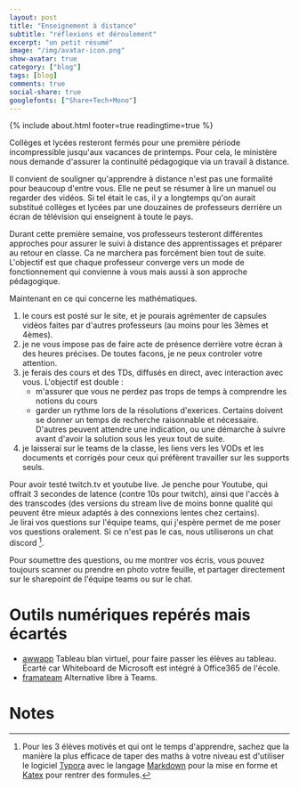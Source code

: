 ```yaml
---
layout: post
title: "Enseignement à distance"
subtitle: "réflexions et déroulement" 
excerpt: "un petit résumé"
image: "/img/avatar-icon.png"
show-avatar: true
category: ["blog"]
tags: [blog]
comments: true
social-share: true
googlefonts: ["Share+Tech+Mono"]
---
```


{% include about.html footer=true readingtime=true %}

Collèges et lycées resteront fermés pour une première période incompressible jusqu'aux vacances de printemps. Pour cela, le ministère nous demande d'assurer la continuité pédagogique via un travail à distance. 

Il convient de souligner qu'apprendre à distance n'est pas une formalité pour beaucoup d'entre vous. Elle ne peut se résumer à lire un manuel ou regarder des vidéos. Si tel était le cas, il y a longtemps qu'on aurait substitué collèges et lycées par une douzaines de professeurs derrière un écran de télévision qui enseignent à toute le pays.

Durant cette première semaine, vos professeurs testeront différentes approches pour assurer le suivi à distance des apprentissages et préparer au retour en classe. Ca ne marchera pas forcément bien tout de suite. L'objectif est que chaque professeur converge vers un mode de fonctionnement qui convienne à vous mais aussi à son approche pédagogique.

Maintenant en ce qui concerne les mathématiques. 
1. le cours est posté sur le site, et je pourais agrémenter de capsules vidéos faites par d'autres professeurs (au moins pour les 3èmes et 4èmes).
1. je ne vous impose pas de faire acte de présence derrière votre écran à des heures précises. De toutes facons, je ne peux controler votre attention.
1. je ferais des cours et des TDs, diffusés en direct, avec interaction avec vous. L'objectif est double :
	- m'assurer que vous ne perdez pas trops de temps à comprendre les notions du cours
	- garder un rythme lors de la résolutions d'exerices. Certains doivent se donner un temps de recherche raisonnable et nécessaire. D'autres peuvent attendre une indication, ou une démarche à suivre avant d'avoir la solution sous les yeux tout de suite.
1. je laisserai sur le teams de la classe, les liens vers les VODs et les documents et corrigés pour ceux qui préfèrent travailler sur les supports seuls. 

Pour avoir testé twitch.tv et youtube live. Je penche pour Youtube, qui offrait 3 secondes de latence (contre 10s pour twitch), ainsi que l'accès à des transcodes (des versions du stream live de moins bonne qualité qui peuvent être mieux adaptés à des connexions lentes chez certains).  
Je lirai vos questions sur l'équipe teams, qui j'espère permet de me poser vos questions oralement. Si ce n'est pas le cas, nous utiliserons un chat discord [^1].

Pour soumettre des questions, ou me montrer vos écris, vous pouvez toujours scanner ou prendre en photo votre feuille, et partager directement sur le sharepoint de l'équipe teams ou sur le chat.



# Outils numériques repérés mais écartés
- [awwapp](https://awwapp.com/) Tableau blan virtuel, pour faire passer les élèves au  tableau. Écarté car Whiteboard de Microsoft est intégré à Office365 de l'école.
- [framateam](https://framateam.org) Alternative libre à Teams.

# Notes

[^1]: Pour les 3 élèves motivés et qui ont le temps d'apprendre, sachez que la manière la plus efficace de taper des maths à votre niveau est d'utiliser le logiciel [Typora](https://typora.io/) avec le langage [Markdown](https://blog.wax-o.com/2014/04/tutoriel-un-guide-pour-bien-commencer-avec-markdown/) pour la mise en forme et [Katex](https://katex.org/docs/supported.html) pour rentrer des formules.

 
 





 